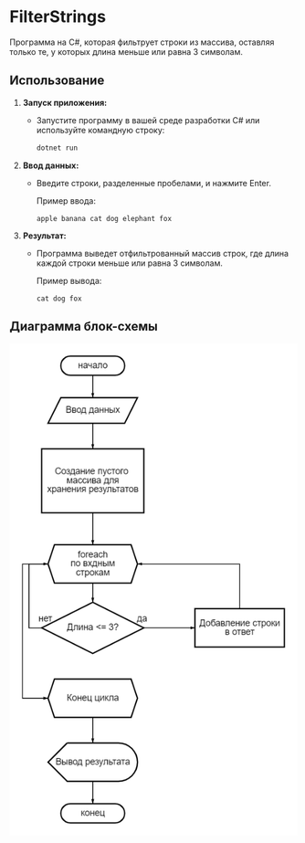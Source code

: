 ﻿# FilterStrings

Программа на C#, которая фильтрует строки из массива, оставляя только те, у которых длина меньше или равна 3 символам.

## Использование

1. **Запуск приложения:**

    - Запустите программу в вашей среде разработки C# или используйте командную строку:
      ```bash
      dotnet run
      ```

2. **Ввод данных:**

    - Введите строки, разделенные пробелами, и нажмите Enter.

      Пример ввода:
      ```plaintext
      apple banana cat dog elephant fox
      ```

3. **Результат:**

    - Программа выведет отфильтрованный массив строк, где длина каждой строки меньше или равна 3 символам.

      Пример вывода:
      ```plaintext
      cat dog fox
      ```

## Диаграмма блок-схемы

![Диаграмма блок-схемы](diagram.png)